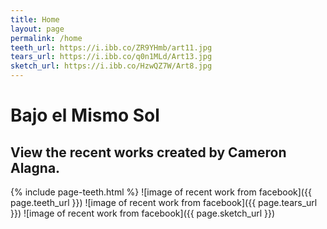 ```yaml
---
title: Home
layout: page
permalink: /home
teeth_url: https://i.ibb.co/ZR9YHmb/art11.jpg
tears_url: https://i.ibb.co/q0n1MLd/Art13.jpg
sketch_url: https://i.ibb.co/HzwQZ7W/Art8.jpg
---
```

# Bajo el Mismo Sol 
## View the recent works created by **Cameron Alagna**. 

{% include page-teeth.html %}
![image of recent work from facebook]({{ page.teeth_url }})
![image of recent work from facebook]({{ page.tears_url }})
![image of recent work from facebook]({{ page.sketch_url }})